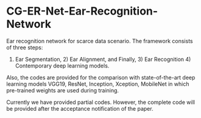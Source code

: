 # CG-ER-Net-Ear-Recognition-Network

Ear recognition network for scarce data scenario. The framework consists of three steps: 

1) Ear Segmentation, 2) Ear Alignment, and Finally, 3) Ear Recognition 4) Contemporary deep learning models.

Also, the codes are provided for the comparison with state-of-the-art deep learning models VGG19, ResNet, Inception, Xception, MobileNet in which pre-trained weights are used during training.

Currently we have provided partial codes. However, the complete code will be provided after the acceptance notification of the paper.
